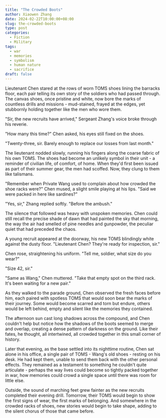 ```yaml
---
title: "The Crowded Boots"
author: Xiaowen Zhang
date: 2024-02-22T10:00:00+08:00
slug: the-crowded-boots
type: post
categories:
  - Fiction
  - Military
tags:
  - war
  - memories
  - symbolism
  - human nature
  - sacrifice
draft: false
---
```


Lieutenant Chen stared at the rows of worn TOMS shoes lining the barracks floor, each pair telling its own story of the soldiers who had passed through. The canvas shoes, once pristine and white, now bore the marks of countless drills and missions - mud-stained, frayed at the edges, yet stubbornly holding together like the men who wore them.

"Sir, the new recruits have arrived," Sergeant Zhang's voice broke through his reverie.

"How many this time?" Chen asked, his eyes still fixed on the shoes.

"Twenty-three, sir. Barely enough to replace our losses from last month."

The lieutenant nodded slowly, running his fingers along the coarse fabric of his own TOMS. The shoes had become an unlikely symbol in their unit - a reminder of civilian life, of comfort, of home. When they'd first been issued as part of their summer gear, the men had scoffed. Now, they clung to them like talismans.

"Remember when Private Wang used to complain about how crowded the shoe racks were?" Chen mused, a slight smile playing at his lips. "Said we were packed in here like sardines?"

"Yes, sir," Zhang replied softly. "Before the ambush."

The silence that followed was heavy with unspoken memories. Chen could still recall the precise shade of dawn that had painted the sky that morning, the way the air had smelled of pine needles and gunpowder, the peculiar quiet that had preceded the chaos.

A young recruit appeared at the doorway, his new TOMS blindingly white against the dusty floor. "Lieutenant Chen? They're ready for inspection, sir."

Chen rose, straightening his uniform. "Tell me, soldier, what size do you wear?"

"Size 42, sir."

"Same as Wang," Chen muttered. "Take that empty spot on the third rack. It's been waiting for a new pair."

As they walked to the parade ground, Chen observed the fresh faces before him, each paired with spotless TOMS that would soon bear the marks of their journey. Some would become scarred and torn but endure, others would be left behind, empty and silent like the memories they contained.

The afternoon sun cast long shadows across the compound, and Chen couldn't help but notice how the shadows of the boots seemed to merge and overlap, creating a dense pattern of darkness on the ground. Like their fates, he thought, all intertwined, all crowded together in this small corner of history.

Later that evening, as the base settled into its nighttime routine, Chen sat alone in his office, a single pair of TOMS - Wang's old shoes - resting on his desk. He had kept them, unable to send them back with the other personal effects. They remained as a testament to something he couldn't quite articulate - perhaps the way lives could become so tightly packed together in war, how memories could crowd a single space until there was room for little else.

Outside, the sound of marching feet grew fainter as the new recruits completed their evening drill. Tomorrow, their TOMS would begin to show the first signs of wear, the first marks of belonging. And somewhere in the crowded racks of shoes, new stories would begin to take shape, adding to the silent chorus of those that came before.